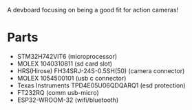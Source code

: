 A devboard focusing on being a good fit for action cameras!

# Parts
 - STM32H742VIT6 (microprocessor)
 - MOLEX 1040310811 (sd card slot)
 - HRS(Hirose) FH34SRJ-24S-0.5SH(50) (camera connector)
 - MOLEX 1054500101 (usb c connector)
 - Texas Instruments TPD4E05U06QDQARQ1 (esd protection)
 - FT232RQ (comm usb-micro)
 - ESP32-WROOM-32 (wifi/bluetooth)

